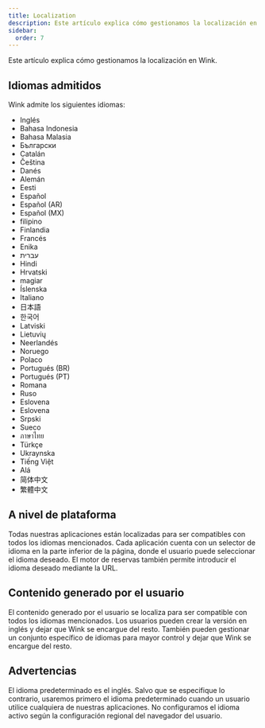 ```yaml
---
title: Localization
description: Este artículo explica cómo gestionamos la localización en Wink.
sidebar:
  order: 7
---
```

Este artículo explica cómo gestionamos la localización en Wink.

## Idiomas admitidos

Wink admite los siguientes idiomas:

* Inglés
* Bahasa Indonesia
* Bahasa Malasia
* Български
* Catalán
* Čeština
* Danés
* Alemán
* Eesti
* Español
* Español (AR)
* Español (MX)
* filipino
* Finlandia
* Francés
* Enika
* עברית
* Hindi
* Hrvatski
* magiar
* Íslenska
* Italiano
* 日本語
* 한국어
* Latviski
* Lietuvių
* Neerlandés
* Noruego
* Polaco
* Portugués (BR)
* Portugués (PT)
* Romana
* Ruso
* Eslovena
* Eslovena
* Srpski
* Sueco
* ภาษาไทย
* Türkçe
* Ukraynska
* Tiếng Việt
* Alá
* 简体中文
* 繁體中文

## A nivel de plataforma

Todas nuestras aplicaciones están localizadas para ser compatibles con todos los idiomas mencionados. Cada aplicación cuenta con un selector de idioma en la parte inferior de la página, donde el usuario puede seleccionar el idioma deseado. El motor de reservas también permite introducir el idioma deseado mediante la URL.

## Contenido generado por el usuario

El contenido generado por el usuario se localiza para ser compatible con todos los idiomas mencionados. Los usuarios pueden crear la versión en inglés y dejar que Wink se encargue del resto. También pueden gestionar un conjunto específico de idiomas para mayor control y dejar que Wink se encargue del resto.

## Advertencias

El idioma predeterminado es el inglés. Salvo que se especifique lo contrario, usaremos primero el idioma predeterminado cuando un usuario utilice cualquiera de nuestras aplicaciones. No configuramos el idioma activo según la configuración regional del navegador del usuario.

